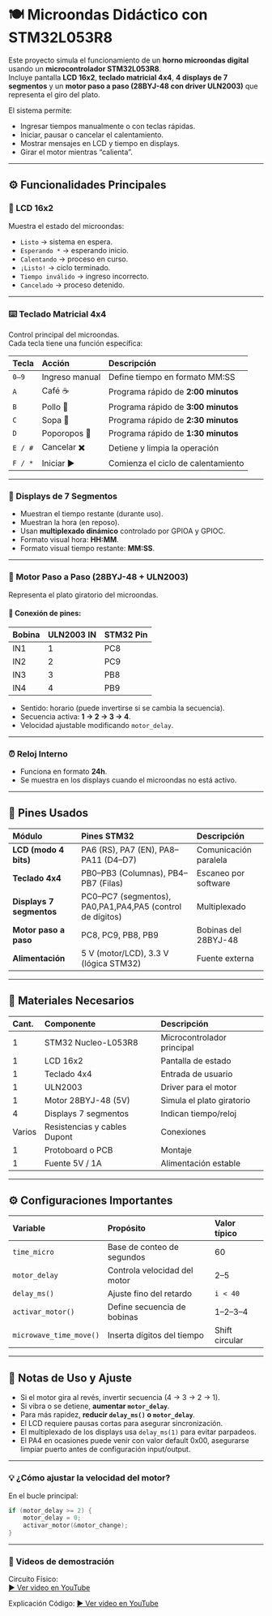 # 🍽️ Microondas Didáctico con STM32L053R8

Este proyecto simula el funcionamiento de un **horno microondas digital** usando un **microcontrolador STM32L053R8**.  
Incluye pantalla **LCD 16x2**, **teclado matricial 4x4**, **4 displays de 7 segmentos** y un **motor paso a paso (28BYJ-48 con driver ULN2003)** que representa el giro del plato.

El sistema permite:
- Ingresar tiempos manualmente o con teclas rápidas.
- Iniciar, pausar o cancelar el calentamiento.
- Mostrar mensajes en LCD y tiempo en displays.
- Girar el motor mientras “calienta”.

---

## ⚙️ Funcionalidades Principales

### 🧾 LCD 16x2
Muestra el estado del microondas:
- `Listo` → sistema en espera.  
- `Esperando *` → esperando inicio.  
- `Calentando` → proceso en curso.  
- `¡Listo!` → ciclo terminado.  
- `Tiempo inválido` → ingreso incorrecto.  
- `Cancelado` → proceso detenido.

---

### ⌨️ Teclado Matricial 4x4
Control principal del microondas.  
Cada tecla tiene una función específica:

| Tecla | Acción | Descripción |
|:------|:--------|:-------------|
| `0–9` | Ingreso manual | Define tiempo en formato MM:SS |
| `A` | Café ☕ | Programa rápido de **2:00 minutos** |
| `B` | Pollo 🍗 | Programa rápido de **3:00 minutos** |
| `C` | Sopa 🍜 | Programa rápido de **2:30 minutos** |
| `D` | Poporopos 🍿 | Programa rápido de **1:30 minutos** |
| `E / #` | Cancelar ✖️ | Detiene y limpia la operación |
| `F / *` | Iniciar ▶️ | Comienza el ciclo de calentamiento |

---

### 🔢 Displays de 7 Segmentos
- Muestran el tiempo restante (durante uso).  
- Muestran la hora (en reposo).  
- Usan **multiplexado dinámico** controlado por GPIOA y GPIOC.  
- Formato visual hora: **HH:MM**.
- Formato visual tiempo restante: **MM:SS**.

---

### 🔄 Motor Paso a Paso (28BYJ-48 + ULN2003)
Representa el plato giratorio del microondas.

#### 📡 Conexión de pines:
| Bobina | ULN2003 IN | STM32 Pin |
|:--------|:-------------|:-----------|
| IN1 | 1 | PC8 |
| IN2 | 2 | PC9 |
| IN3 | 3 | PB8 |
| IN4 | 4 | PB9 |

- Sentido: horario (puede invertirse si se cambia la secuencia).  
- Secuencia activa: **1 → 2 → 3 → 4**.  
- Velocidad ajustable modificando `motor_delay`.

---

### ⏰ Reloj Interno
- Funciona en formato **24h**.
- Se muestra en los displays cuando el microondas no está activo.

---

## 🧩 Pines Usados

| Módulo | Pines STM32 | Descripción |
|:--------|:-------------|:-------------|
| **LCD (modo 4 bits)** | PA6 (RS), PA7 (EN), PA8–PA11 (D4–D7) | Comunicación paralela |
| **Teclado 4x4** | PB0–PB3 (Columnas), PB4–PB7 (Filas) | Escaneo por software |
| **Displays 7 segmentos** | PC0–PC7 (segmentos), PA0,PA1,PA4,PA5 (control de dígitos) | Multiplexado |
| **Motor paso a paso** | PC8, PC9, PB8, PB9 | Bobinas del 28BYJ-48 |
| **Alimentación** | 5 V (motor/LCD), 3.3 V (lógica STM32) | Fuente externa |

---

## 🔧 Materiales Necesarios

| Cant. | Componente | Descripción |
|:-------|:-------------|:-------------|
| 1 | STM32 Nucleo-L053R8 | Microcontrolador principal |
| 1 | LCD 16x2 | Pantalla de estado |
| 1 | Teclado 4x4 | Entrada de usuario |
| 1 | ULN2003 | Driver para el motor |
| 1 | Motor 28BYJ-48 (5V) | Simula el plato giratorio |
| 4 | Displays 7 segmentos | Indican tiempo/reloj |
| Varios | Resistencias y cables Dupont | Conexiones |
| 1 | Protoboard o PCB | Montaje |
| 1 | Fuente 5V / 1A | Alimentación estable |

---

## ⚙️ Configuraciones Importantes

| Variable | Propósito | Valor típico |
|:-----------|:------------|:-------------|
| `time_micro` | Base de conteo de segundos | 60 |
| `motor_delay` | Controla velocidad del motor | 2–5 |
| `delay_ms()` | Ajuste fino del retardo | `i < 40` |
| `activar_motor()` | Define secuencia de bobinas | 1–2–3–4 |
| `microwave_time_move()` | Inserta dígitos del tiempo | Shift circular |

---

## 🧠 Notas de Uso y Ajuste

- Si el motor gira al revés, invertir secuencia (4 → 3 → 2 → 1).  
- Si vibra o se detiene, **aumentar `motor_delay`**.  
- Para más rapidez, **reducir `delay_ms()` o `motor_delay`**.  
- El LCD requiere pausas cortas para asegurar sincronización.  
- El multiplexado de los displays usa `delay_ms(1)` para evitar parpadeos.
- El PA4 en ocasiones puede venir con valor default 0x00, asegurarse limpiar puerto antes de configuración input/output.

---

### 💡 ¿Cómo ajustar la velocidad del motor?
En el bucle principal:
```c
if (motor_delay >= 2) {
    motor_delay = 0;
    activar_motor(&motor_change);
}
```
---
### 🎥 Videos de demostración

Circuito Físico:  
[▶️ Ver video en YouTube](https://youtu.be/cY1amsQql60)

Explicación Código:
[▶️ Ver video en YouTube](https://youtu.be/DCjL8uC7vQ8)
